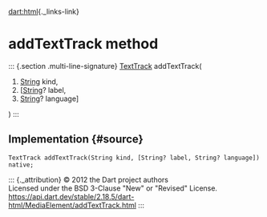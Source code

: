 [dart:html](../../dart-html/dart-html-library){._links-link}

addTextTrack method
===================

::: {.section .multi-line-signature}
[TextTrack](../texttrack-class) addTextTrack(

1.  [String](../../dart-core/string-class) kind,
2.  \[[String](../../dart-core/string-class)? label,
3.  [String](../../dart-core/string-class)? language\]

)
:::

Implementation {#source}
--------------

``` {.language-dart data-language="dart"}
TextTrack addTextTrack(String kind, [String? label, String? language]) native;
```

::: {._attribution}
© 2012 the Dart project authors\
Licensed under the BSD 3-Clause \"New\" or \"Revised\" License.\
<https://api.dart.dev/stable/2.18.5/dart-html/MediaElement/addTextTrack.html>
:::
